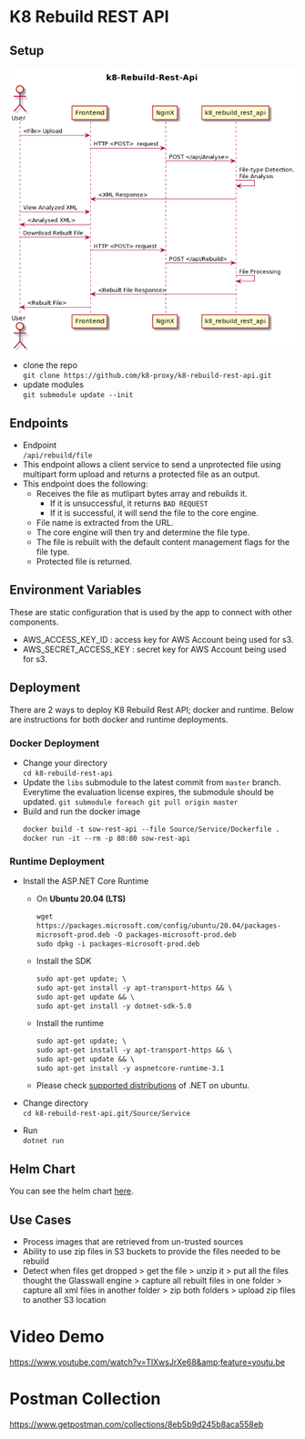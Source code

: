 # K8 Rebuild REST API
## Setup
![k8-rebuild-api-workflow](imgs/k8_rebuild_rest_api_sequence_diagram.png)
- clone the repo    
    `git clone https://github.com/k8-proxy/k8-rebuild-rest-api.git`
- update modules    
    `git submodule update --init`


## Endpoints
- Endpoint  
    `/api/rebuild/file`
- This endpoint allows a client service to send a unprotected file using multipart form upload and returns a protected file as an output.
- This endpoint does the following:
    - Receives the file as mutlipart bytes array and rebuilds it.
        - If it is unsuccessful, it returns `BAD REQUEST` 
        - If it is successful, it will send the file to the core engine.
    - File name is extracted from the URL.
    - The core engine will then try and determine the file type.
    - The file is rebuilt with the default content management flags for the file type.
    - Protected file is returned.

## Environment Variables
These are static configuration that is used by the app to connect with other components.

- AWS_ACCESS_KEY_ID : access key for AWS Account being used for s3.
- AWS_SECRET_ACCESS_KEY : secret key for AWS Account being used for s3.

## Deployment
There are 2 ways to deploy K8 Rebuild Rest API; docker and runtime. Below are instructions for both docker and runtime deployments.

### Docker Deployment
- Change your directory     
    `cd k8-rebuild-rest-api`
- Update the `libs` submodule to the latest commit from `master` branch. Everytime the evaluation license expires, the submodule should be updated.
    `git submodule foreach git pull origin master`
- Build and run the docker image
    ```
    docker build -t sow-rest-api --file Source/Service/Dockerfile .
    docker run -it --rm -p 80:80 sow-rest-api
    ```
### Runtime Deployment
- Install the ASP.NET Core Runtime
    
    - On **Ubuntu 20.04 (LTS)**
        ```
        wget https://packages.microsoft.com/config/ubuntu/20.04/packages-microsoft-prod.deb -O packages-microsoft-prod.deb
        sudo dpkg -i packages-microsoft-prod.deb
        ```
    - Install the SDK
        ```
        sudo apt-get update; \
        sudo apt-get install -y apt-transport-https && \
        sudo apt-get update && \
        sudo apt-get install -y dotnet-sdk-5.0
        ```
    - Install the runtime
        ```
        sudo apt-get update; \
        sudo apt-get install -y apt-transport-https && \
        sudo apt-get update && \
        sudo apt-get install -y aspnetcore-runtime-3.1
        ```
    - Please check [supported distributions](https://docs.microsoft.com/en-us/dotnet/core/install/linux-ubuntu#install-the-runtime) of .NET on ubuntu.
- Change directory  
    `cd k8-rebuild-rest-api.git/Source/Service`
- Run   
    `dotnet run`

## Helm Chart
You can see the helm chart [here](https://github.com/k8-proxy/k8-rebuild-rest-api/blob/main/chart/README.md).

## Use Cases
- Process images that are retrieved from un-trusted sources
- Ability to use zip files in S3 buckets to provide the files needed to be rebuild
- Detect when files get dropped > get the file > unzip it > put all the files thought the Glasswall engine > capture all rebuilt files in one folder > capture all xml files in another folder > zip both folders > upload zip files to another S3 location

# Video Demo

https://www.youtube.com/watch?v=TlXwsJrXe68&amp;feature=youtu.be

# Postman Collection
https://www.getpostman.com/collections/8eb5b9d245b8aca558eb

